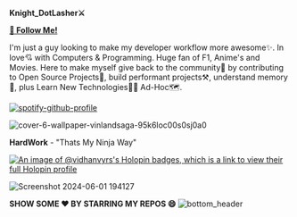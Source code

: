 **Knight_DotLasher⚔️**  

[**💖 Follow Me!**](https://x.com/DotLasher?t=jFg80mUOSkemB1PrgpCeCQ&s=08)

I'm just a guy looking to make my developer workflow more awesome✨. In love💘 with Computers & Programming. Huge fan of F1, Anime's and Movies. Here to make myself give back to the community🤗 by contributing to Open Source Projects🚀, build performant projects⚒️, understand memory📝, plus Learn New Technologies👨‍💻 Ad-Hoc🗺️.

[![spotify-github-profile](https://spotify-github-profile.kittinanx.com/api/view?uid=31detroj2jhzsghqraeggc7ix75u&cover_image=true&theme=natemoo-re&show_offline=false&background_color=121212&interchange=true&bar_color=53b14f&bar_color_cover=false)](https://github.com/kittinan/spotify-github-profile)

![cover-6-wallpaper-vinlandsaga-95k6loc00s0sj0a0](https://github.com/Vidhanvyrs/Vidhanvyrs/assets/94836010/90eb627b-4fbd-4ac0-aa6c-4b95cbb20c70)


**HardWork** - "Thats My Ninja Way"

[![An image of @vidhanvyrs's Holopin badges, which is a link to view their full Holopin profile](https://holopin.me/vidhanvyrs)](https://holopin.io/@vidhanvyrs)

![Screenshot 2024-06-01 194127](https://github.com/Vidhanvyrs/Vidhanvyrs/assets/94836010/b383f4be-0ebc-43b4-8916-f96006d25678)

**SHOW SOME ❤️ BY STARRING MY REPOS 😄**
![bottom_header](https://github.com/Vidhanvyrs/Vidhanvyrs/assets/94836010/905d762a-0e62-4fa7-adb3-9eba62a801b2)
